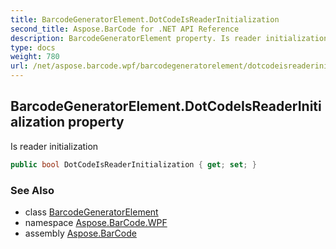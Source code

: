 ```yaml
---
title: BarcodeGeneratorElement.DotCodeIsReaderInitialization
second_title: Aspose.BarCode for .NET API Reference
description: BarcodeGeneratorElement property. Is reader initialization
type: docs
weight: 780
url: /net/aspose.barcode.wpf/barcodegeneratorelement/dotcodeisreaderinitialization/
---
```

## BarcodeGeneratorElement.DotCodeIsReaderInitialization property

Is reader initialization

```csharp
public bool DotCodeIsReaderInitialization { get; set; }
```

### See Also

* class [BarcodeGeneratorElement](../)
* namespace [Aspose.BarCode.WPF](../../../aspose.barcode.wpf/)
* assembly [Aspose.BarCode](../../../)



